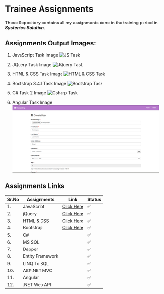 # Trainee Assignments

These Repository contains all my assignments done in the training period in **_Systenics Solution_**.

## Assignments Output Images:

1. JavaScript Task Image
   ![JS Task ](./Assets/jstaskimage1.png)

2. JQuery Task Image
   ![JQuery Task](./Assets/jqtaskimage1.png)

3. HTML & CSS Task Image
   ![HTML & CSS Task](./Assets/html&csstaskimage1.png)

4. Bootstrap 3.4.1 Task Image
   ![Bootstrap Task](./Assets/bootstraptaskimage1.png)

5. C# Task 2 Image
   ![Csharp Task](./Assets/Task3demo.gif)

6. Angular Task Image
   ![Angular Image](./Assets/angulartaskimage1.png)

## Assignments Links

| Sr.No | Assignments | Link                                                                                        | Status  |
| ----- | ----------- | ------------------------------------------------------------------------------------------- | ------- |
| 1.    | JavaScript  | [Click Here](https://prathameshdhande22.github.io/Systenics-Trainee-Assignments/JS/Pages/)  | ✅      |
| 2.    | jQuery      | [Click Here](https://prathameshdhande22.github.io/Flip-Card-Memory-Game/)                   | ✅      |
| 3.    | HTML & CSS  | [Click Here](https://prathameshdhande22.github.io/Systenics-Trainee-Assignments/HTML&CSS/)  | ✅      |
| 4.    | Bootstrap   | [Click Here](https://prathameshdhande22.github.io/Systenics-Trainee-Assignments/Bootstrap/) | ✅      |
| 5.    | C#          |                                                                                             | ✅      |
| 6.    | MS SQL      |                                                                                             | ✅      |
| 7.    | Dapper       |                                 | ✅ |
| 8.    | Entity Framework |                        | ✅ |
| 9.    | LINQ To SQL    |                            | ✅ |
| 10.    | ASP.NET MVC    |                                        | ✅ |
| 11. | Angular | | ✅ |
| 12. | .NET Web API | | ✅ |
